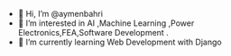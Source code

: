 - 👋 Hi, I’m @aymenbahri
- 👀 I’m interested in AI ,Machine Learning ,Power Electronics,FEA,Software Development .
- 🌱 I’m currently learning Web Development with Django


<!---
aymenbahri/aymenbahri is a ✨ special ✨ repository because its `README.md` (this file) appears on your GitHub profile.
You can click the Preview link to take a look at your changes.
--->
